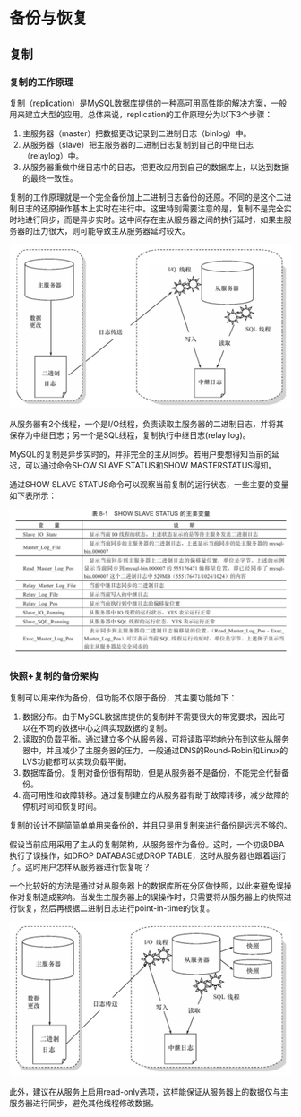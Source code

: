 # 备份与恢复

## 复制

### 复制的工作原理

复制（replication）是MySQL数据库提供的一种高可用高性能的解决方案，一般用来建立大型的应用。总体来说，replication的工作原理分为以下3个步骤：

1. 主服务器（master）把数据更改记录到二进制日志（binlog）中。
2. 从服务器（slave）把主服务器的二进制日志复制到自己的中继日志（relaylog）中。
3. 从服务器重做中继日志中的日志，把更改应用到自己的数据库上，以达到数据的最终一致性。

复制的工作原理就是一个完全备份加上二进制日志备份的还原。不同的是这个二进制日志的还原操作基本上实时在进行中。这里特别需要注意的是，复制不是完全实时地进行同步，而是异步实时。这中间存在主从服务器之间的执行延时，如果主服务器的压力很大，则可能导致主从服务器延时较大。

![innodb-32](../../images/db/innodb-32.jpeg)

从服务器有2个线程，一个是I/O线程，负责读取主服务器的二进制日志，并将其保存为中继日志；另一个是SQL线程，复制执行中继日志(relay log)。

MySQL的复制是异步实时的，并非完全的主从同步。若用户要想得知当前的延迟，可以通过命令SHOW SLAVE STATUS和SHOW MASTERSTATUS得知。

通过SHOW SLAVE STATUS命令可以观察当前复制的运行状态，一些主要的变量如下表所示：

![innodb-33](../../images/db/innodb-33.jpeg)

### 快照+复制的备份架构

复制可以用来作为备份，但功能不仅限于备份，其主要功能如下：

1. 数据分布。由于MySQL数据库提供的复制并不需要很大的带宽要求，因此可以在不同的数据中心之间实现数据的复制。
2. 读取的负载平衡。通过建立多个从服务器，可将读取平均地分布到这些从服务器中，并且减少了主服务器的压力。一般通过DNS的Round-Robin和Linux的LVS功能都可以实现负载平衡。
3. 数据库备份。复制对备份很有帮助，但是从服务器不是备份，不能完全代替备份。
4. 高可用性和故障转移。通过复制建立的从服务器有助于故障转移，减少故障的停机时间和恢复时间。

复制的设计不是简简单单用来备份的，并且只是用复制来进行备份是远远不够的。

假设当前应用采用了主从的复制架构，从服务器作为备份。这时，一个初级DBA执行了误操作，如DROP DATABASE或DROP TABLE，这时从服务器也跟着运行了。这时用户怎样从服务器进行恢复呢？

一个比较好的方法是通过对从服务器上的数据库所在分区做快照，以此来避免误操作对复制造成影响。当发生主服务器上的误操作时，只需要将从服务器上的快照进行恢复，然后再根据二进制日志进行point-in-time的恢复。

![innodb-34](../../images/db/innodb-34.jpeg)

此外，建议在从服务上启用read-only选项，这样能保证从服务器上的数据仅与主服务器进行同步，避免其他线程修改数据。

